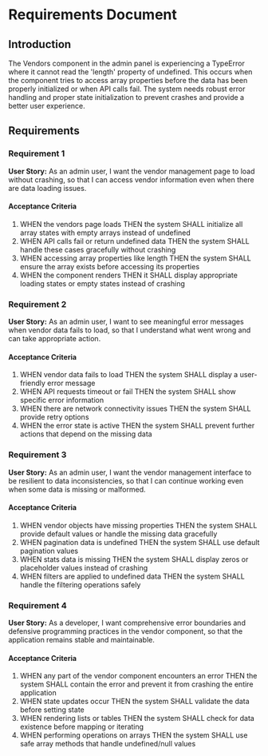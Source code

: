 # Requirements Document

## Introduction

The Vendors component in the admin panel is experiencing a TypeError where it cannot read the 'length' property of undefined. This occurs when the component tries to access array properties before the data has been properly initialized or when API calls fail. The system needs robust error handling and proper state initialization to prevent crashes and provide a better user experience.

## Requirements

### Requirement 1

**User Story:** As an admin user, I want the vendor management page to load without crashing, so that I can access vendor information even when there are data loading issues.

#### Acceptance Criteria

1. WHEN the vendors page loads THEN the system SHALL initialize all array states with empty arrays instead of undefined
2. WHEN API calls fail or return undefined data THEN the system SHALL handle these cases gracefully without crashing
3. WHEN accessing array properties like length THEN the system SHALL ensure the array exists before accessing its properties
4. WHEN the component renders THEN it SHALL display appropriate loading states or empty states instead of crashing

### Requirement 2

**User Story:** As an admin user, I want to see meaningful error messages when vendor data fails to load, so that I understand what went wrong and can take appropriate action.

#### Acceptance Criteria

1. WHEN vendor data fails to load THEN the system SHALL display a user-friendly error message
2. WHEN API requests timeout or fail THEN the system SHALL show specific error information
3. WHEN there are network connectivity issues THEN the system SHALL provide retry options
4. WHEN the error state is active THEN the system SHALL prevent further actions that depend on the missing data

### Requirement 3

**User Story:** As an admin user, I want the vendor management interface to be resilient to data inconsistencies, so that I can continue working even when some data is missing or malformed.

#### Acceptance Criteria

1. WHEN vendor objects have missing properties THEN the system SHALL provide default values or handle the missing data gracefully
2. WHEN pagination data is undefined THEN the system SHALL use default pagination values
3. WHEN stats data is missing THEN the system SHALL display zeros or placeholder values instead of crashing
4. WHEN filters are applied to undefined data THEN the system SHALL handle the filtering operations safely

### Requirement 4

**User Story:** As a developer, I want comprehensive error boundaries and defensive programming practices in the vendor component, so that the application remains stable and maintainable.

#### Acceptance Criteria

1. WHEN any part of the vendor component encounters an error THEN the system SHALL contain the error and prevent it from crashing the entire application
2. WHEN state updates occur THEN the system SHALL validate the data before setting state
3. WHEN rendering lists or tables THEN the system SHALL check for data existence before mapping or iterating
4. WHEN performing operations on arrays THEN the system SHALL use safe array methods that handle undefined/null values